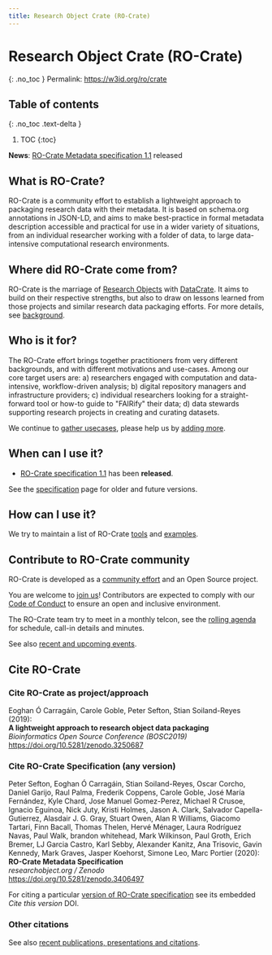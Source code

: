 ```yaml
---
title: Research Object Crate (RO-Crate)
---
```


<!--
   Copyright 2019-2020 The University of Manchester and RO Crate contributors 
   <https://github.com/ResearchObject/ro-crate/graphs/contributors>

   Licensed under the Apache License, Version 2.0 (the "License");
   you may not use this file except in compliance with the License.
   You may obtain a copy of the License at

       http://www.apache.org/licenses/LICENSE-2.0

   Unless required by applicable law or agreed to in writing, software
   distributed under the License is distributed on an "AS IS" BASIS,
   WITHOUT WARRANTIES OR CONDITIONS OF ANY KIND, either express or implied.
   See the License for the specific language governing permissions and
   limitations under the License.
-->

# Research Object Crate (RO-Crate)
{: .no_toc }
Permalink: <https://w3id.org/ro/crate>

## Table of contents
{: .no_toc .text-delta }

1. TOC
{:toc}

**News**: [RO-Crate Metadata specification 1.1](https://w3id.org/ro/crate/1.1) released

## What is RO-Crate? 
RO-Crate is a community effort to establish a lightweight approach to packaging research data with their metadata. It is based on schema.org annotations in JSON-LD, and aims to make best-practice in formal metadata description accessible and practical for use in a wider variety of situations, from an individual researcher working with a folder of data, to large data-intensive computational research environments. 

## Where did RO-Crate come from?
RO-Crate is the marriage of [Research Objects](https://www.researchobject.org/) with [DataCrate](https://github.com/UTS-eResearch/datacrate). It aims to build on their respective strengths, but also to draw on lessons learned from those projects and similar research data packaging efforts. For more details, see [background](background.md).

## Who is it for?
The RO-Crate effort brings together practitioners from very different backgrounds, and with different motivations and use-cases. Among our core target users are: a) researchers engaged with computation and data-intensive, workflow-driven analysis; b) digital repository managers and infrastructure providers; c) individual researchers looking for a straight-forward tool or how-to guide to "FAIRify" their data; d) data stewards supporting research projects in creating and curating datasets.

We continue to [gather usecases](https://github.com/ResearchObject/ro-crate/issues?q=is%3Aissue+is%3Aopen+label%3Ause-case), please help us by [adding more](https://github.com/ResearchObject/ro-crate/issues/new/choose).
  
## When can I use it?

* [RO-Crate specification 1.1](1.1/) has been **released**.

See the [specification](specification.md) page for older and future versions.

## How can I use it?

We try to maintain a list of RO-Crate [tools](tools.md) and [examples](examples.md).

## Contribute to RO-Crate community

RO-Crate is developed as a [community effort](community.md) and an Open Source project.

You are welcome to [join us](https://github.com/ResearchObject/ro-crate/issues/1)!  Contributors are expected to comply with our [Code of Conduct](https://github.com/ResearchObject/ro-crate/blob/master/CODE_OF_CONDUCT.md) to ensure an open and inclusive environment.

The RO-Crate team try to meet in a monthly telcon, see the [rolling agenda](https://s.apache.org/ro-crate-minutes) for schedule, call-in details and minutes.

See also [recent and upcoming events](outreach.md#upcoming-and-recent-events).

## Cite RO-Crate

### Cite RO-Crate as project/approach

Eoghan Ó Carragáin, Carole Goble, Peter Sefton, Stian Soiland-Reyes (2019):  
**A lightweight approach to research object data packaging**  
_Bioinformatics Open Source Conference (BOSC2019)_  
<https://doi.org/10.5281/zenodo.3250687>


### Cite RO-Crate Specification (any version)

Peter Sefton, Eoghan Ó Carragáin, Stian Soiland-Reyes, Oscar Corcho, Daniel Garijo, Raul Palma, Frederik Coppens, Carole Goble, José María Fernández, Kyle Chard, Jose Manuel Gomez-Perez, Michael R Crusoe, Ignacio Eguinoa, Nick Juty, Kristi Holmes, Jason A. Clark, Salvador Capella-Gutierrez, Alasdair J. G. Gray, Stuart Owen, Alan R Williams, Giacomo Tartari, Finn Bacall, Thomas Thelen, Hervé Ménager, Laura Rodríguez Navas, Paul Walk, brandon whitehead, Mark Wilkinson, Paul Groth, Erich Bremer, LJ Garcia Castro, Karl Sebby, Alexander Kanitz, Ana Trisovic, Gavin Kennedy, Mark Graves, Jasper Koehorst, Simone Leo, Marc Portier (2020):  
**RO-Crate Metadata Specification**  
_researchobject.org / Zenodo_  
<https://doi.org/10.5281/zenodo.3406497> 

For citing a particular [version of RO-Crate specification](https://www.researchobject.org/ro-crate/specification.html) see its embedded _Cite this version_ DOI.

### Other citations

See also [recent publications, presentations and citations](outreach.md).
